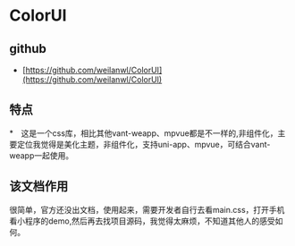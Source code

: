 # ColorUI

## github

- [https://github.com/weilanwl/ColorUI](https://github.com/weilanwl/ColorUI)

## 特点

*　这是一个css库，相比其他vant-weapp、mpvue都是不一样的,非组件化，主要定位我觉得是美化主题，非组件化，支持uni-app、mpvue，可结合vant-weapp一起使用。

## 该文档作用

很简单，官方还没出文档，使用起来，需要开发者自行去看main.css，打开手机看小程序的demo,然后再去找项目源码，我觉得太麻烦，不知道其他人的感受如何。


<RightMenu />